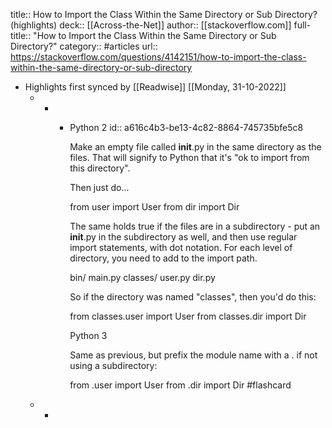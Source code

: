 title:: How to Import the Class Within the Same Directory or Sub Directory? (highlights)
deck:: [[Across-the-Net]]
author:: [[stackoverflow.com]]
full-title:: "How to Import the Class Within the Same Directory or Sub Directory?"
category:: #articles
url:: https://stackoverflow.com/questions/4142151/how-to-import-the-class-within-the-same-directory-or-sub-directory

- Highlights first synced by [[Readwise]] [[Monday, 31-10-2022]]
	- -
		- Python 2
		  id:: a616c4b3-be13-4c82-8864-745735bfe5c8
		  
		  Make an empty file called __init__.py in the same directory as the files. That will signify to Python that it's "ok to import from this directory".
		  
		  Then just do...
		  
		  from user import User
		  from dir import Dir
		  
		  
		  The same holds true if the files are in a subdirectory - put an __init__.py in the subdirectory as well, and then use regular import statements, with dot notation. For each level of directory, you need to add to the import path. 
		  
		  bin/
		    main.py
		    classes/
		        user.py
		        dir.py
		  
		  
		  So if the directory was named "classes", then you'd do this:
		  
		  from classes.user import User
		  from classes.dir import Dir
		  
		  
		  Python 3
		  
		  Same as previous, but prefix the module name with a . if not using a subdirectory:
		  
		  from .user import User
		  from .dir import Dir #flashcard
	- -